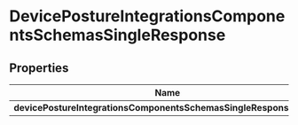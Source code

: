 # DevicePostureIntegrationsComponentsSchemasSingleResponse

## Properties
Name | Type | Description | Notes
------------ | ------------- | ------------- | -------------
**devicePostureIntegrationsComponentsSchemasSingleResponseResult** | [**CloudflareClientAPIDevicePostureIntegrations**](CloudflareClientAPIDevicePostureIntegrations.md) |  |  [optional]
